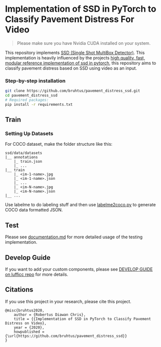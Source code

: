 # Implementation of SSD in PyTorch to Classify Pavement Distress For Video

> Please make sure you have Nvidia CUDA installed on your system.

This repository implements [SSD (Single Shot MultiBox Detector)](https://arxiv.org/abs/1512.02325). This implementation is heavily influenced by the projects [high quality, fast, modular reference implementation of ssd in pytorch](https://github.com/lufficc/SSD), this repository aims to classify pavement distress based on SSD using video as an input.

### Step-by-step installation

```bash
git clone https://github.com/bruhtus/pavement_distress_ssd.git
cd pavement_distress_ssd
# Required packages:
pip install -r requirements.txt
```


## Train

### Setting Up Datasets

For COCO dataset, make the folder structure like this:
```
ssd/data/datasets
|__ annotations
    |_ train.json
    |_ ...
|__ train
    |_ <im-1-name>.jpg
    |_ <im-1-name>.json
    |_ ...
    |_ <im-N-name>.jpg
    |_ <im-N-name>.json
|__ ...
```
Use labelme to do labeling stuff and then use [labelme2coco.py](https://github.com/Tony607/labelme2coco) to generate COCO data formatted JSON.

## Test
Please see [documentation.md](documentation.md) for more detailed usage of the testing implementation.

## Develop Guide

If you want to add your custom components, please see [DEVELOP GUIDE on lufficc repo](https://github.com/lufficc/SSD/blob/master/DEVELOP_GUIDE.md) for more details.

## Citations
If you use this project in your research, please cite this project.
```text
@misc{bruhtus2020,
    author = {Robertus Diawan Chris},
    title = {{Implementation of SSD in PyTorch to Classify Pavement Distress on Video},
    year = {2020},
    howpublished = {\url{https://github.com/bruhtus/pavement_distress_ssd}}
}
```
